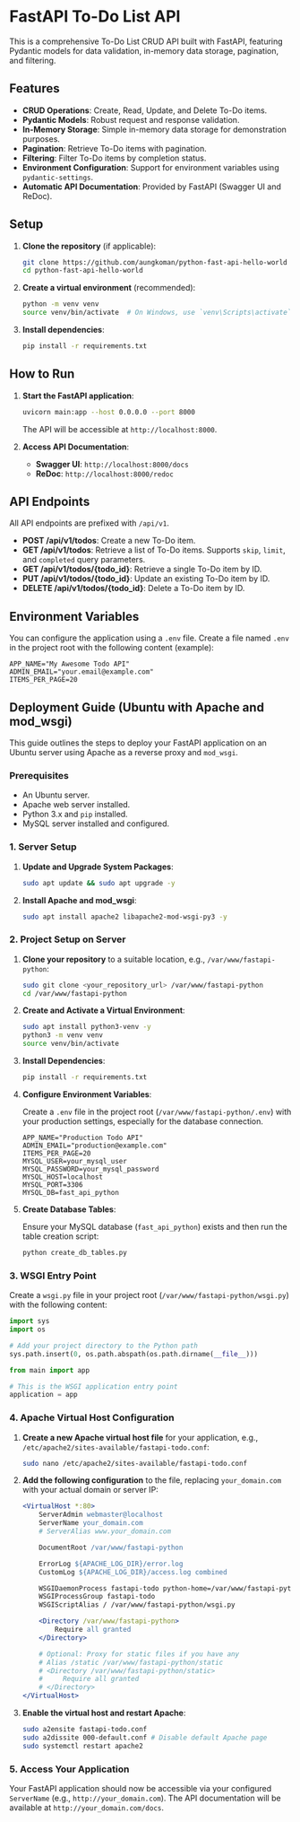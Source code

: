 # FastAPI To-Do List API

This is a comprehensive To-Do List CRUD API built with FastAPI, featuring Pydantic models for data validation, in-memory data storage, pagination, and filtering.

## Features

- **CRUD Operations**: Create, Read, Update, and Delete To-Do items.
- **Pydantic Models**: Robust request and response validation.
- **In-Memory Storage**: Simple in-memory data storage for demonstration purposes.
- **Pagination**: Retrieve To-Do items with pagination.
- **Filtering**: Filter To-Do items by completion status.
- **Environment Configuration**: Support for environment variables using `pydantic-settings`.
- **Automatic API Documentation**: Provided by FastAPI (Swagger UI and ReDoc).

## Setup

1.  **Clone the repository** (if applicable):

    ```bash
    git clone https://github.com/aungkoman/python-fast-api-hello-world
    cd python-fast-api-hello-world
    ```

2.  **Create a virtual environment** (recommended):

    ```bash
    python -m venv venv
    source venv/bin/activate  # On Windows, use `venv\Scripts\activate`
    ```

3.  **Install dependencies**:

    ```bash
    pip install -r requirements.txt
    ```

## How to Run

1.  **Start the FastAPI application**:

    ```bash
    uvicorn main:app --host 0.0.0.0 --port 8000
    ```

    The API will be accessible at `http://localhost:8000`.

2.  **Access API Documentation**:

    - **Swagger UI**: `http://localhost:8000/docs`
    - **ReDoc**: `http://localhost:8000/redoc`

## API Endpoints

All API endpoints are prefixed with `/api/v1`.

-   **POST /api/v1/todos**: Create a new To-Do item.
-   **GET /api/v1/todos**: Retrieve a list of To-Do items. Supports `skip`, `limit`, and `completed` query parameters.
-   **GET /api/v1/todos/{todo_id}**: Retrieve a single To-Do item by ID.
-   **PUT /api/v1/todos/{todo_id}**: Update an existing To-Do item by ID.
-   **DELETE /api/v1/todos/{todo_id}**: Delete a To-Do item by ID.

## Environment Variables

You can configure the application using a `.env` file. Create a file named `.env` in the project root with the following content (example):

```
APP_NAME="My Awesome Todo API"
ADMIN_EMAIL="your.email@example.com"
ITEMS_PER_PAGE=20
```

## Deployment Guide (Ubuntu with Apache and mod_wsgi)

This guide outlines the steps to deploy your FastAPI application on an Ubuntu server using Apache as a reverse proxy and `mod_wsgi`.

### Prerequisites

-   An Ubuntu server.
-   Apache web server installed.
-   Python 3.x and `pip` installed.
-   MySQL server installed and configured.

### 1. Server Setup

1.  **Update and Upgrade System Packages**:

    ```bash
    sudo apt update && sudo apt upgrade -y
    ```

2.  **Install Apache and mod_wsgi**:

    ```bash
    sudo apt install apache2 libapache2-mod-wsgi-py3 -y
    ```

### 2. Project Setup on Server

1.  **Clone your repository** to a suitable location, e.g., `/var/www/fastapi-python`:

    ```bash
    sudo git clone <your_repository_url> /var/www/fastapi-python
    cd /var/www/fastapi-python
    ```

2.  **Create and Activate a Virtual Environment**:

    ```bash
    sudo apt install python3-venv -y
    python3 -m venv venv
    source venv/bin/activate
    ```

3.  **Install Dependencies**:

    ```bash
    pip install -r requirements.txt
    ```

4.  **Configure Environment Variables**:

    Create a `.env` file in the project root (`/var/www/fastapi-python/.env`) with your production settings, especially for the database connection.

    ```env
    APP_NAME="Production Todo API"
    ADMIN_EMAIL="production@example.com"
    ITEMS_PER_PAGE=20
    MYSQL_USER=your_mysql_user
    MYSQL_PASSWORD=your_mysql_password
    MYSQL_HOST=localhost
    MYSQL_PORT=3306
    MYSQL_DB=fast_api_python
    ```

5.  **Create Database Tables**:

    Ensure your MySQL database (`fast_api_python`) exists and then run the table creation script:

    ```bash
    python create_db_tables.py
    ```

### 3. WSGI Entry Point

Create a `wsgi.py` file in your project root (`/var/www/fastapi-python/wsgi.py`) with the following content:

```python
import sys
import os

# Add your project directory to the Python path
sys.path.insert(0, os.path.abspath(os.path.dirname(__file__)))

from main import app

# This is the WSGI application entry point
application = app
```

### 4. Apache Virtual Host Configuration

1.  **Create a new Apache virtual host file** for your application, e.g., `/etc/apache2/sites-available/fastapi-todo.conf`:

    ```bash
    sudo nano /etc/apache2/sites-available/fastapi-todo.conf
    ```

2.  **Add the following configuration** to the file, replacing `your_domain.com` with your actual domain or server IP:

    ```apache
    <VirtualHost *:80>
        ServerAdmin webmaster@localhost
        ServerName your_domain.com
        # ServerAlias www.your_domain.com

        DocumentRoot /var/www/fastapi-python

        ErrorLog ${APACHE_LOG_DIR}/error.log
        CustomLog ${APACHE_LOG_DIR}/access.log combined

        WSGIDaemonProcess fastapi-todo python-home=/var/www/fastapi-python/venv python-path=/var/www/fastapi-python
        WSGIProcessGroup fastapi-todo
        WSGIScriptAlias / /var/www/fastapi-python/wsgi.py

        <Directory /var/www/fastapi-python>
            Require all granted
        </Directory>

        # Optional: Proxy for static files if you have any
        # Alias /static /var/www/fastapi-python/static
        # <Directory /var/www/fastapi-python/static>
        #     Require all granted
        # </Directory>
    </VirtualHost>
    ```

3.  **Enable the virtual host and restart Apache**:

    ```bash
    sudo a2ensite fastapi-todo.conf
    sudo a2dissite 000-default.conf # Disable default Apache page
    sudo systemctl restart apache2
    ```

### 5. Access Your Application

Your FastAPI application should now be accessible via your configured `ServerName` (e.g., `http://your_domain.com`). The API documentation will be available at `http://your_domain.com/docs`.